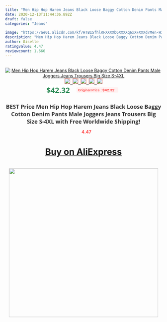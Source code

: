 ```yaml
---
title: "Men Hip Hop Harem Jeans Black Loose Baggy Cotton Denim Pants Male Joggers Jeans Trousers Big Size S-4XL"
date: 2020-12-13T11:44:36.892Z
draft: false
categories: "Jeans"

image: "https://ae01.alicdn.com/kf/HTB1SfhlRFXXXXb6XXXXq6xXFXXXd/Men-Hip-Hop-Harem-Jeans-Black-Loose-Baggy-Cotton-Denim-Pants-Male-Joggers-Jeans-Trousers-Big.jpg"
description: "Men Hip Hop Harem Jeans Black Loose Baggy Cotton Denim Pants Male Joggers Jeans Trousers Big Size S-4XL"
author: Giselle
ratingvalue: 4.47
reviewcount: 1.666
---
```

<br>
<div style="text-align: center;">
<a href="https://s.click.aliexpress.com/e/_A7WRoZ" target="_blank" rel="nofollow noopener noreferrer"><img alt="Men Hip Hop Harem Jeans Black Loose Baggy Cotton Denim Pants Male Joggers Jeans Trousers Big Size S-4XL" class="magnifier-image" src="https://ae01.alicdn.com/kf/HTB1SfhlRFXXXXb6XXXXq6xXFXXXd/Men-Hip-Hop-Harem-Jeans-Black-Loose-Baggy-Cotton-Denim-Pants-Male-Joggers-Jeans-Trousers-Big.jpg_640x640.jpg">
<br>
<img style="border:1px solid salmon" src="https://ae01.alicdn.com/kf/HTB1SfhlRFXXXXb6XXXXq6xXFXXXd/Men-Hip-Hop-Harem-Jeans-Black-Loose-Baggy-Cotton-Denim-Pants-Male-Joggers-Jeans-Trousers-Big.jpg_120x120.jpg">&nbsp;&nbsp;<img style="border:1px solid salmon" src="https://ae01.alicdn.com/kf/HTB14wwARpXXXXXRaVXXq6xXFXXXK/Men-Hip-Hop-Harem-Jeans-Black-Loose-Baggy-Cotton-Denim-Pants-Male-Joggers-Jeans-Trousers-Big.jpg_120x120.jpg">&nbsp;&nbsp;<img style="border:1px solid salmon" src="https://ae01.alicdn.com/kf/HTB1vY7WRpXXXXcUXVXXq6xXFXXXt/Men-Hip-Hop-Harem-Jeans-Black-Loose-Baggy-Cotton-Denim-Pants-Male-Joggers-Jeans-Trousers-Big.jpg_120x120.jpg">&nbsp;&nbsp;<img style="border:1px solid salmon" src="https://ae01.alicdn.com/kf/HTB1.1sJRpXXXXXqapXXq6xXFXXXA/Men-Hip-Hop-Harem-Jeans-Black-Loose-Baggy-Cotton-Denim-Pants-Male-Joggers-Jeans-Trousers-Big.jpg_120x120.jpg">&nbsp;&nbsp;<img style="border:1px solid salmon" src="https://ae01.alicdn.com/kf/HTB1J3XsRFXXXXXrXXXXq6xXFXXX3/Men-Hip-Hop-Harem-Jeans-Black-Loose-Baggy-Cotton-Denim-Pants-Male-Joggers-Jeans-Trousers-Big.jpg_120x120.jpg"></a></div><br0>
<div style="text-align: center;"><span style="background-color: white; border: 0px; box-sizing: border-box; color: seagreen; display: inline-block; font-family: &quot;open sans&quot; , &quot;arial&quot; , &quot;helvetica&quot; , sans-serif , &quot;heiti&quot;; font-size: 24px; font-stretch: inherit; font-weight: 700; line-height: inherit; margin: 0px 10px 0px 0px; padding: 0px; vertical-align: middle;">$42.32 </span>
<span style="background: rgb(255 , 241 , 241); border-radius: 3px; border: 0px; box-sizing: border-box; color: #ff4747; display: inline-block; font-family: inherit; font-size: 12px; font-stretch: inherit; font-style: inherit; font-variant: inherit; font-weight: 600; line-height: inherit; margin: 0px; padding: 2px 5px; transform: scale(0.9); vertical-align: middle;">Original Price : <b style="text-decoration: line-through;">$42.32 </b> &nbsp;&nbsp;</span></div>
<h1 style="color: #333333; display: inline-block; font-family: &quot;open sans&quot; , &quot;arial&quot; , &quot;helvetica&quot; , sans-serif , &quot;heiti&quot;; font-size: 18px; font-stretch: inherit; font-weight: 700; text-align: center;">BEST Price Men Hip Hop Harem Jeans Black Loose Baggy Cotton Denim Pants Male Joggers Jeans Trousers Big Size S-4XL with Free Worldwide Shipping!</h1>
<div style="color: #ff4747; text-align: center;">
<img src="https://4.bp.blogspot.com/-M0ZcTcb-5uY/XleCXlxnR4I/AAAAAAAAAEc/OrjgMkXV1oMQFaCRZj5HQwOCBcu3w1FegCPcBGAYYCw/s1600/star.png" style="height: 15px;">&nbsp;<b>4.47</b></div>
<div class="button_cont" align="center"><a class="buynow_a" href="https://s.click.aliexpress.com/e/_A7WRoZ" target="_blank" rel="nofollow noopener noreferrer"><H1>Buy on AliExpress</H1></a></div><br>
<div class="separator" style="clear: both; text-align: center;">
<img src="https://lh3.googleusercontent.com/-pTy5HemUv9M/XlePHvY0dAI/AAAAAAAAAE4/0nX5iRUoIWY8eMW9Dpxeirr157OZliDIgCLcBGAsYHQ/s1600/badge.gif" width="480">
</div>

